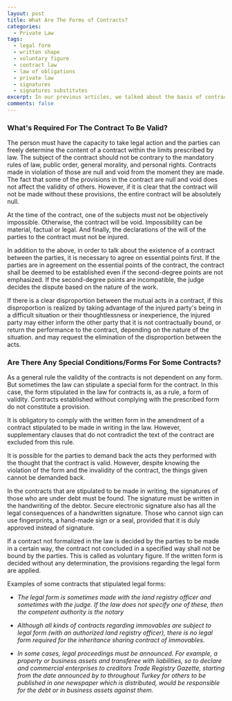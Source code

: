 ```yaml
---
layout: post
title: What Are The Forms of Contracts?
categories: 
  - Private Law
tags:
  - legal form
  - written shape
  - voluntary figure
  - contract law
  - law of obligations
  - private law
  - signatures
  - signatures substitutes
excerpt: In our previous articles, we talked about the basis of contracts. Now let's look at another important issue, what it takes for a contract to be valid.
comments: false
---
```


### What's Required For The Contract To Be Valid?

The person must have the capacity to take legal action and the parties can freely determine the content of a contract within the limits prescribed by law. The subject of the contract should not be contrary to the mandatory rules of law, public order, general morality, and personal rights. Contracts made in violation of those are null and void from the moment they are made. The fact that some of the provisions in the contract are null and void does not affect the validity of others. However, if it is clear that the contract will not be made without these provisions, the entire contract will be absolutely null.

At the time of the contract, one of the subjects must not be objectively impossible. Otherwise, the contract will be void. Impossibility can be material, factual or legal. And finally, the declarations of the will of the parties to the contract must not be injured.

In addition to the above, in order to talk about the existence of a contract between the parties, it is necessary to agree on essential points first.  If the parties are in agreement on the essential points of the contract, the contract shall be deemed to be established even if the second-degree points are not emphasized.
If the second-degree points are incompatible, the judge decides the dispute based on the nature of the work.

If there is a clear disproportion between the mutual acts in a contract, if this disproportion is realized by taking advantage of the injured party's being in a difficult situation or their thoughtlessness or inexperience, the injured party may either inform the other party that it is not contractually bound, or return the performance to the contract, depending on the nature of the situation. and may request the elimination of the disproportion between the acts.

### Are There Any Special Conditions/Forms For Some Contracts?

As a general rule the validity of the contracts is not dependent on any form.
But sometimes the law can stipulate a special form for the contract. In this case, the form stipulated in the law for contracts is, as a rule, a form of validity. Contracts established without complying with the prescribed form do not constitute a provision.

It is obligatory to comply with the written form in the amendment of a contract stipulated to be made in writing in the law. However, supplementary clauses that do not contradict the text of the contract are excluded from this rule. 

It is possible for the parties to demand back the acts they performed with the thought that the contract is valid. However, despite knowing the violation of the form and the invalidity of the contract, the things given cannot be demanded back.

In the contracts that are stipulated to be made in writing, the signatures of those who are under debt must be found.
The signature must be written in the handwriting of the debtor. Secure electronic signature also has all the legal consequences of a handwritten signature. Those who cannot sign can use fingerprints, a hand-made sign or a seal, provided that it is duly approved instead of signature.

If a contract not formalized in the law is decided by the parties to be made in a certain way, the contract not concluded in a specified way shall not be bound by the parties. This is called as voluntary figure.
If the written form is decided without any determination, the provisions regarding the legal form are applied.

Examples of some contracts that stipulated legal forms:
* *The legal form is sometimes made with the land registry officer and sometimes with the judge. If the law does not specify one of these, then the competent authority is the notary*

* *Although all kinds of contracts regarding immovables are subject to legal form (with an authorized land registry officer), there is no legal form required for the inheritance sharing contract of immovables.*

* *In some cases, legal proceedings must be announced. For example, a property or business assets and transferee with liabilities, so to declare and commercial enterprises to creditors Trade Registry Gazette, starting from the date announced by to throughout Turkey for others to be published in one newspaper which is distributed, would be responsible for the debt or in business assets against them.*
